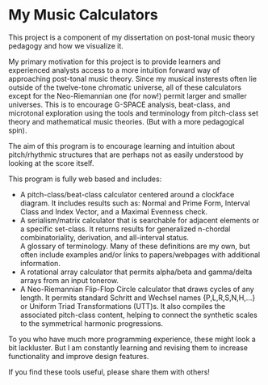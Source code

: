 My Music Calculators
=====================

This project is a component of my dissertation on post-tonal music theory pedagogy and how we visualize it. 

My primary motivation for this project is to provide learners and experienced analysts access to a more intuition forward way of approaching post-tonal music theory.
Since my musical insterests often lie outside of the twelve-tone chromatic universe, all of these calculators except for the Neo-Riemannian one (for now!) permit larger and smaller universes.
This is to encourage G-SPACE analysis, beat-class, and microtonal exploration using the tools and terminology from pitch-class set theory and mathematical music theories. (But with a more pedagogical spin).

The aim of this program is to encourage learning and intuition about pitch/rhythmic structures that are perhaps not as easily understood by looking at the score itself.

This program is fully web based and includes:
<ul>
  <li>A pitch-class/beat-class calculator centered around a clockface diagram. It includes results such as: Normal and Prime Form, Interval Class and Index Vector, and a Maximal Evenness check. 
  </li>
  <li>A serialism/matrix calculator that is searchable for adjacent elements or a specific set-class. It returns results for generalized n-chordal combinatoriality, derivation, and all-interval status. 
  </li>
  A glossary of terminology. Many of these definitions are my own, but often include examples and/or links to papers/webpages with additional information.
  <li>
  A rotational array calculator that permits alpha/beta and gamma/delta arrays from an input tonerow. 
  </li>
  <li>A Neo-Riemannian Flip-Flop Circle calculator that draws cycles of any length. It permits standard Schritt and Wechsel names {P,L,R,S,N,H,...} or Uniform Triad Transformations (UTT)s. It also compiles the associated pitch-class content, helping to connect the synthetic scales to the symmetrical harmonic progressions.
  </li>
</ul>

To you who have much more programming experience, these might look a bit lackluster. But I am constantly learning and revising them to increase functionality and improve design features.

If you find these tools useful, please share them with others!

